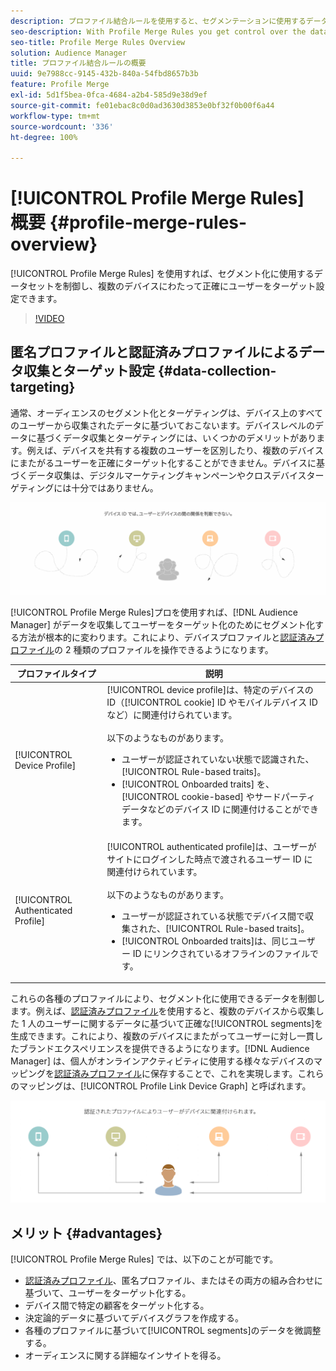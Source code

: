 ```yaml
---
description: プロファイル結合ルールを使用すると、セグメンテーションに使用するデータセットを管理できます。また、複数のデバイスにわたって個人を正確にターゲットに設定することができます。
seo-description: With Profile Merge Rules you get control over the data sets used for segmentation and can target a person accurately across multiple devices.
seo-title: Profile Merge Rules Overview
solution: Audience Manager
title: プロファイル結合ルールの概要
uuid: 9e7988cc-9145-432b-840a-54fbd8657b3b
feature: Profile Merge
exl-id: 5d1f5bea-0fca-4684-a2b4-585d9e38d9ef
source-git-commit: fe01ebac8c0d0ad3630d3853e0bf32f0b00f6a44
workflow-type: tm+mt
source-wordcount: '336'
ht-degree: 100%

---
```


# [!UICONTROL Profile Merge Rules] 概要 {#profile-merge-rules-overview}

[!UICONTROL Profile Merge Rules] を使用すれば、セグメント化に使用するデータセットを制御し、複数のデバイスにわたって正確にユーザーをターゲット設定できます。

>[!VIDEO](https://video.tv.adobe.com/v/32571?captions=jpn)

## 匿名プロファイルと認証済みプロファイルによるデータ収集とターゲット設定 {#data-collection-targeting}

通常、オーディエンスのセグメント化とターゲティングは、デバイス上のすべてのユーザーから収集されたデータに基づいておこないます。デバイスレベルのデータに基づくデータ収集とターゲティングには、いくつかのデメリットがあります。例えば、デバイスを共有する複数のユーザーを区別したり、複数のデバイスにまたがるユーザーを正確にターゲット化することができません。デバイスに基づくデータ収集は、デジタルマーケティングキャンペーンやクロスデバイスターゲティングには十分ではありません。

![](assets/unauthenticated2.png)

[!UICONTROL Profile Merge Rules]プロを使用すれば、[!DNL Audience Manager] がデータを収集してユーザーをターゲット化のためにセグメント化する方法が根本的に変わります。これにより、デバイスプロファイルと[認証済みプロファイル](../../reference/visitor-authentication-states.md)の 2 種類のプロファイルを操作できるようになります。

| プロファイルタイプ | 説明 |
|---|---|
| [!UICONTROL Device Profile] | [!UICONTROL device profile]は、特定のデバイスの ID（[!UICONTROL cookie] ID やモバイルデバイス ID など）に関連付けられています。<br><br>以下のようなものがあります。<ul><li>ユーザーが認証されていない状態で認識された、[!UICONTROL Rule-based traits]。</li><li>[!UICONTROL Onboarded traits] を、[!UICONTROL cookie-based] やサードパーティデータなどのデバイス ID に関連付けることができます。</li></ul> |
| [!UICONTROL Authenticated Profile] | [!UICONTROL authenticated profile]は、ユーザーがサイトにログインした時点で渡されるユーザー ID に関連付けられています。<br><br>以下のようなものがあります。<ul><li>ユーザーが認証されている状態でデバイス間で収集された、[!UICONTROL Rule-based traits]。</li><li>[!UICONTROL Onboarded traits]は、同じユーザー ID にリンクされているオフラインのファイルです。</li></ul> |

これらの各種のプロファイルにより、セグメント化に使用できるデータを制御します。例えば、[認証済みプロファイル](../../reference/visitor-authentication-states.md)を使用すると、複数のデバイスから収集した 1 人のユーザーに関するデータに基づいて正確な[!UICONTROL segments]を生成できます。これにより、複数のデバイスにまたがってユーザーに対し一貫したブランドエクスペリエンスを提供できるようになります。[!DNL Audience Manager] は、個人がオンラインアクティビティに使用する様々なデバイスのマッピングを[認証済みプロファイル](../../reference/visitor-authentication-states.md)に保存することで、これを実現します。これらのマッピングは、[!UICONTROL Profile Link Device Graph] と呼ばれます。

![](assets/authenticated2.png)

## メリット {#advantages}

[!UICONTROL Profile Merge Rules] では、以下のことが可能です。

* [認証済みプロファイル](../../reference/visitor-authentication-states.md)、匿名プロファイル、またはその両方の組み合わせに基づいて、ユーザーをターゲット化する。
* デバイス間で特定の顧客をターゲット化する。
* 決定論的データに基づいてデバイスグラフを作成する。
* 各種のプロファイルに基づいて[!UICONTROL segments]のデータを微調整する。
* オーディエンスに関する詳細なインサイトを得る。
